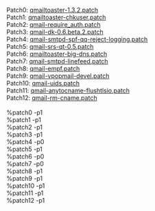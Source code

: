 Patch0:    <a href="">qmailtoaster-1.3.2.patch</a><br>
Patch1:    <a href="">qmailtoaster-chkuser.patch</a><br>
Patch2:    <a href="">qmail-require_auth.patch</a><br>
Patch3:    <a href="">qmail-dk-0.6.beta.2.patch</a><br>
Patch4:    <a href="">qmail-smtpd-spf-qq-reject-logging.patch</a><br>
Patch5:    <a href="">qmail-srs-qt-0.5.patch</a><br>
Patch6:    <a href="">qmailtoaster-big-dns.patch</a><br>
Patch7:    <a href="">qmail-smtpd-linefeed.patch</a><br>
Patch8:    <a href="https://github.com/qmtoaster/patches/blob/master/cos7/2.2.1/qmail-empf.patch">qmail-empf.patch</a><br>
Patch9:    <a href="https://github.com/qmtoaster/patches/blob/master/cos7/2.2.1/qmail-vpopmail-devel.patch">qmail-vpopmail-devel.patch</a><br>
Patch10:   <a href="https://github.com/qmtoaster/patches/blob/master/cos7/2.2.1/qmail-uids.patch">qmail-uids.patch</a><br>
Patch11:   <a href="https://github.com/qmtoaster/patches/blob/master/cos7/2.2.1/qmail-anytocname-flushtlsio.patch">qmail-anytocname-flushtlsio.patch</a><br>
Patch12:   <a href="https://github.com/qmtoaster/patches/blob/master/cos7/2.2.1/qmail-rm-cname.patch">qmail-rm-cname.patch</a><br>
<br>
%patch0 -p1<br>
%patch1 -p1<br>
%patch2 -p1<br>
%patch3 -p1<br>
%patch4 -p0<br>
%patch5 -p1<br>
%patch6 -p0<br>
%patch7 -p0<br>
%patch8 -p1<br>
%patch9 -p1<br>
%patch10 -p1<br>
%patch11 -p1<br>
%patch12 -p1
